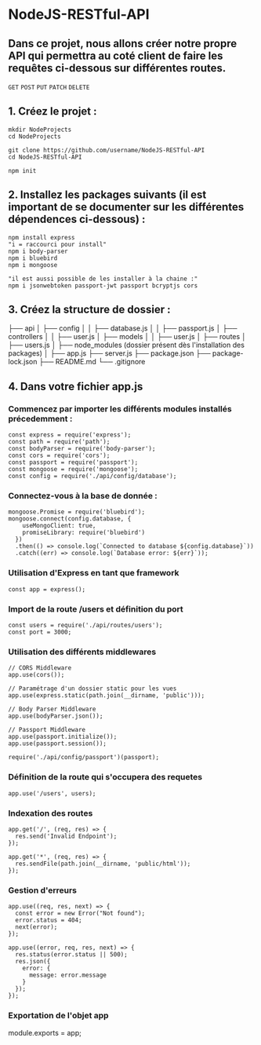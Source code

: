 # NodeJS-RESTful-API

## Dans ce projet, nous allons créer notre propre API qui permettra au coté client de faire les requêtes ci-dessous sur différentes routes.
```GET``` 
```POST```
```PUT```
```PATCH```
```DELETE```

## 1. Créez le projet :
```
mkdir NodeProjects
cd NodeProjects

git clone https://github.com/username/NodeJS-RESTful-API
cd NodeJS-RESTful-API

npm init
```

## 2. Installez les packages suivants (il est important de se documenter sur les différentes dépendences ci-dessous) :

```
npm install express
"i = raccourci pour install"
npm i body-parser
npm i bluebird
npm i mongoose

"il est aussi possible de les installer à la chaine :"
npm i jsonwebtoken passport-jwt passport bcryptjs cors
```

## 3. Créez la structure de dossier :

├── api
│   ├── config
│   │   ├── database.js
│   │   ├── passport.js
│   ├── controllers
│   │   ├── user.js
│   ├── models
│   │   ├── user.js
│   ├── routes
│       ├── users.js
│
├── node_modules (dossier présent dès l'installation des packages)
│
├── app.js
├── server.js
├── package.json
├── package-lock.json
├── README.md
└── .gitignore

## 4. Dans votre fichier app.js

### Commencez par importer les différents modules installés précedemment :

```
const express = require('express');
const path = require('path');
const bodyParser = require('body-parser');
const cors = require('cors');
const passport = require('passport');
const mongoose = require('mongoose');
const config = require('./api/config/database');
```

### Connectez-vous à la base de donnée :

```
mongoose.Promise = require('bluebird');
mongoose.connect(config.database, {
    useMongoClient: true,
    promiseLibrary: require('bluebird')
  })
  .then(() => console.log(`Connected to database ${config.database}`))
  .catch((err) => console.log(`Database error: ${err}`));
```

### Utilisation d'Express en tant que framework
```
const app = express();
```
### Import de la route /users et définition du port
```
const users = require('./api/routes/users');
const port = 3000;
```

### Utilisation des différents middlewares
```
// CORS Middleware
app.use(cors());

// Paramétrage d'un dossier static pour les vues
app.use(express.static(path.join(__dirname, 'public')));

// Body Parser Middleware
app.use(bodyParser.json());

// Passport Middleware
app.use(passport.initialize());
app.use(passport.session());

require('./api/config/passport')(passport);
```

### Définition de la route qui s'occupera des requetes
```
app.use('/users', users);
```
### Indexation des routes
```
app.get('/', (req, res) => {
  res.send('Invalid Endpoint');
});

app.get('*', (req, res) => {
  res.sendFile(path.join(__dirname, 'public/html'));
});
```

### Gestion d'erreurs
```
app.use((req, res, next) => {
  const error = new Error("Not found");
  error.status = 404;
  next(error);
});

app.use((error, req, res, next) => {
  res.status(error.status || 500);
  res.json({
    error: {
      message: error.message
    }
  });
});

```

### Exportation de l'objet app

module.exports = app;